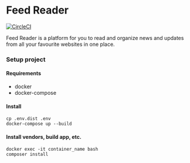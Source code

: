 Feed Reader
===========

[![CircleCI](https://circleci.com/gh/xelbot/feed-reader.svg?style=shield&circle-token=bec5c207fe7091bc3fc6920e4c8269aabbcf3ce6)](https://circleci.com/gh/xelbot/feed-reader)

Feed Reader is a platform for you to read and organize news and updates from all your favourite websites in one place.

### Setup project

#### Requirements

- docker
- docker-compose

#### Install

    cp .env.dist .env
    docker-compose up --build

#### Install vendors, build app, etc.

    docker exec -it container_name bash
    composer install
